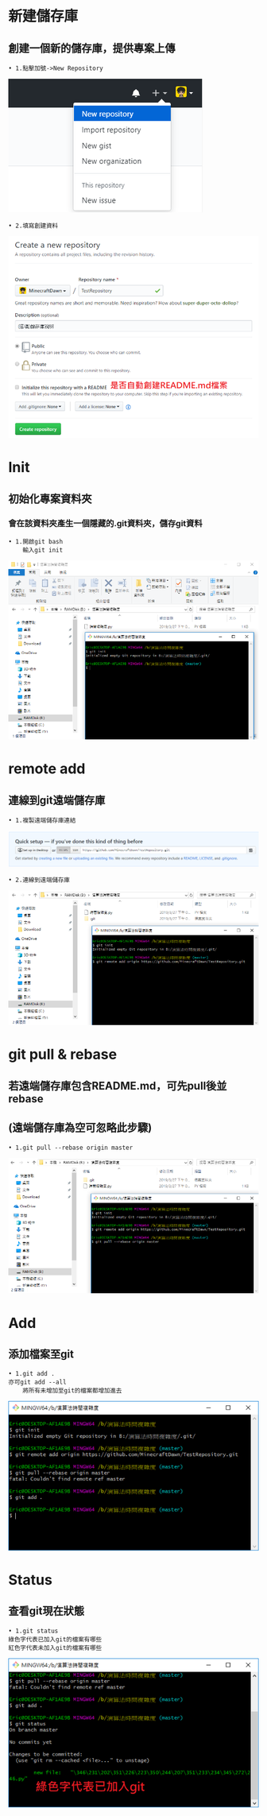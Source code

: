 # 新建儲存庫
## 創建一個新的儲存庫，提供專案上傳
```
• 1.點擊加號->New Repository
```
![Alt Text](https://raw.githubusercontent.com/MinecraftDawn/Git/master/Image/NewReposity.png)

```
• 2.填寫創建資料
```
![Alt Text](https://raw.githubusercontent.com/MinecraftDawn/Git/master/Image/CreateRepository.png)

# Init
## 初始化專案資料夾
### 會在該資料夾產生一個隱藏的.git資料夾，儲存git資料

```
• 1.開啟git bash
    輸入git init
```
![Alt Text](https://raw.githubusercontent.com/MinecraftDawn/Git/master/Image/git_init.png)

# remote add
## 連線到git遠端儲存庫

```
• 1.複製遠端儲存庫連結
```
![Alt Text](https://raw.githubusercontent.com/MinecraftDawn/Git/master/Image/gitHttpLink.png)

```
• 2.連線到遠端儲存庫
```
![Alt Text](https://raw.githubusercontent.com/MinecraftDawn/Git/master/Image/remote_add.png)

# git pull & rebase
## 若遠端儲存庫包含README.md，可先pull後並rebase
## (遠端儲存庫為空可忽略此步驟)
```
• 1.git pull --rebase origin master
```
![Alt Text](https://raw.githubusercontent.com/MinecraftDawn/Git/master/Image/git_pull_rebase.png)

# Add
## 添加檔案至git

```
• 1.git add .
亦可git add --all
    將所有未增加至git的檔案都增加進去
```
![Alt Text](https://raw.githubusercontent.com/MinecraftDawn/Git/master/Image/git_add.png)

# Status
## 查看git現在狀態
```
• 1.git status
綠色字代表已加入git的檔案有哪些
紅色字代表未加入git的檔案有哪些
```
![Alt Text](https://raw.githubusercontent.com/MinecraftDawn/Git/master/Image/git_status.png)

